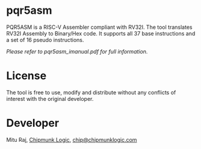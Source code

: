 # pqr5asm
PQR5ASM is a RISC-V Assembler compliant with RV32I. The tool translates RV32I Assembly to Binary/Hex code.
It supports all 37 base instructions and a set of 16 pseudo instructions.

*Please refer to pqr5asm_imanual.pdf for full information.*

# License
The tool is free to use, modify and distribute without any conflicts of interest with the original developer.

# Developer
Mitu Raj, [Chipmunk Logic](https://chipmunklogic.com), chip@chipmunklogic.com
